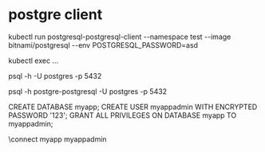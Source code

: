 # postgre client

kubectl run postgresql-postgresql-client --namespace test --image bitnami/postgresql --env POSTGRESQL_PASSWORD=asd 

kubectl exec ...


psql -h <host> -U postgres -p 5432


psql -h postgre-postgresql -U postgres -p 5432



CREATE DATABASE myapp;
CREATE USER myappadmin WITH ENCRYPTED PASSWORD '123';
GRANT ALL PRIVILEGES ON DATABASE myapp TO myappadmin;


\connect myapp myappadmin

